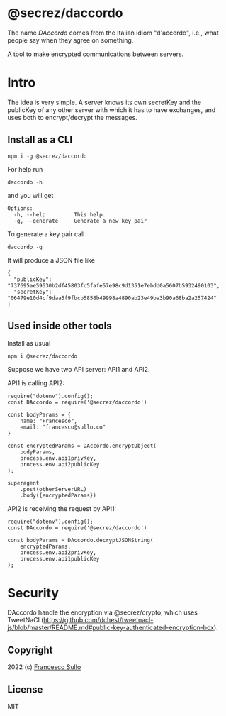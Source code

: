 # @secrez/daccordo

The name _DAccordo_ comes from the Italian idiom "d'accordo", i.e., what people say when they agree on something.

A tool to make encrypted communications between servers.

# Intro

The idea is very simple. A server knows its own secretKey and the publicKey of any other server with which it has to have exchanges, and uses both to encrypt/decrypt the messages.

## Install as a CLI

```
npm i -g @secrez/daccordo
```

For help run
```
daccordo -h
```
and you will get
``` 
Options:
  -h, --help         This help.
  -g, --generate     Generate a new key pair
```

To generate a key pair call
``` 
daccordo -g
```

It will produce a JSON file like
``` 
{
  "publicKey": "737695ae59530b2df45803fc5fafe57e98c9d1351e7ebdd0a5607b5932490103",
  "secretKey": "06479e10d4cf9daa5f9fbcb5858b49998a4890ab23e49ba3b90a68ba2a257424"
}
```

## Used inside other tools

Install as usual
```  
npm i @secrez/daccordo
```

Suppose we have two API server: API1 and API2.

API1 is calling API2:

```
require("dotenv").config();
const DAccordo = require('@secrez/daccordo')

const bodyParams = {
    name: "Francesco",
    email: "francesco@sullo.co" 
}

const encryptedParams = DAccordo.encryptObject(
    bodyParams, 
    process.env.api1privKey, 
    process.env.api2publicKey
);

superagent
    .post(otherServerURL)
    .body({encryptedParams})
```

API2 is receiving the request by API1:

```
require("dotenv").config();
const DAccordo = require('@secrez/daccordo')

const bodyParams = DAccordo.decryptJSONString(
    encryptedParams, 
    process.env.api2privKey, 
    process.env.api1publicKey
);
```

# Security

DAccordo handle the encryption via @secrez/crypto, which uses TweetNaCl (https://github.com/dchest/tweetnacl-js/blob/master/README.md#public-key-authenticated-encryption-box).

## Copyright

2022 (c) [Francesco Sullo](https://francesco.sullo.co)

## License

MIT

